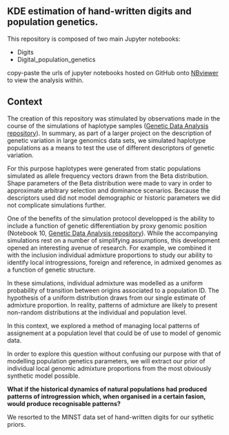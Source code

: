 ## KDE estimation of hand-written digits and population genetics.

This repository is composed of two main Jupyter notebooks:
- Digits
- Digital_population_genetics

copy-paste the urls of jupyter notebooks hosted on GitHub onto [NBviewer](https://nbviewer.jupyter.org/) to view the analysis within.

## Context

The creation of this repository was stimulated by observations made in the course of the simulations of 
haplotype samples ([Genetic Data Analysis repository](https://github.com/SantosJGND/Genetic-data-analysis)). 
In summary, as part of a larger project on the description of genetic variation in large genomics data sets, 
we simulated haplotype populations as a means to test the use of different descriptors of genetic variation. 

For this purpose haplotypes were generated from static populations simulated as allele frequency vectors 
drawn from the Beta distribution. Shape parameters of the Beta distribution were made to vary in order to 
approximate arbitrary selection and dominance scenarios. Because the descriptors used did not model demographic 
or historic parameters we did not complicate simulations further.

One of the benefits of the simulation protocol developped is the ability to include a function of genetic differentiation 
by proxy genomic position (Notebook 10, [Genetic Data Analysis repository](https://github.com/SantosJGND/Genetic-data-analysis)).
While the accompanying simulations rest on a number of simplifying assumptions, this development opened an interesting 
avenue of research. For example, we combined it with the inclusion individual admixture proportions to study our 
ability to identify local introgressions, foreign and reference, in admixed genomes as a function of genetic structure. 

In these simulations, individual admixture was modelled as a uniform probability of transition between origins associated
to a population ID. The hypothesis of a uniform distribution draws from our single estimate of admixture proportion. In reality,
patterns of admixture are likely to present non-random distributions at the individual and population level. 

In this context, we explored a method of managing local patterns of assignement at a population level that could be 
of use to model of genomic data.

In order to explore this question without confusing our purpose with that of modelling population genetics parameters,
we will extract our prior of individual local genomic admixture proportions from the most obviously synthetic model
possible. 

**What if the historical dynamics of natural populations had produced patterns of introgression which, when organised 
in a certain fasion, would produce recognisable patterns?**

We resorted to the MINST data set of hand-written digits for our sythetic priors.
